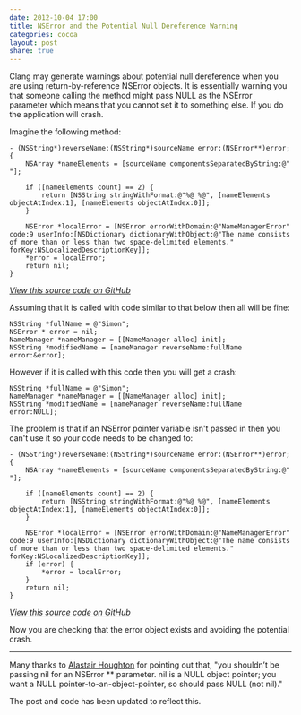 ```yaml
---
date: 2012-10-04 17:00
title: NSError and the Potential Null Dereference Warning
categories: cocoa
layout: post
share: true
---
```


Clang may generate warnings about potential null dereference when you are using return-by-reference NSError objects. It is essentially warning you that someone calling the method might pass NULL as the NSError parameter which means that you cannot set it to something else. If you do the application will crash.

Imagine the following method:

	- (NSString*)reverseName:(NSString*)sourceName error:(NSError**)error;
	{
		NSArray *nameElements = [sourceName componentsSeparatedByString:@" "];
		
		if ([nameElements count] == 2) {
			return [NSString stringWithFormat:@"%@ %@", [nameElements objectAtIndex:1], [nameElements objectAtIndex:0]];
		}
		
		NSError *localError = [NSError errorWithDomain:@"NameManagerError" code:9 userInfo:[NSDictionary dictionaryWithObject:@"The name consists of more than or less than two space-delimited elements." forKey:NSLocalizedDescriptionKey]];
		*error = localError;
		return nil;
	}

[_View this source code on GitHub_](https://github.com/ottersoftware/SWwritings/blob/master/2012-10-04%20NSError%20and%20the%20Potential%20Null%20Dereference%20Warning/2012-10-04-nserror-potential-null-dereference-01.m)

Assuming that it is called with code similar to that below then all will be fine:

	NSString *fullName = @"Simon";
	NSError * error = nil;
	NameManager *nameManager = [[NameManager alloc] init];
	NSString *modifiedName = [nameManager reverseName:fullName error:&error];

However if it is called with this code then you will get a crash:

	NSString *fullName = @"Simon";
	NameManager *nameManager = [[NameManager alloc] init];
	NSString *modifiedName = [nameManager reverseName:fullName error:NULL];

The problem is that if an NSError pointer variable isn't passed in then you can't use it so your code needs to be changed to:

	- (NSString*)reverseName:(NSString*)sourceName error:(NSError**)error;
	{
		NSArray *nameElements = [sourceName componentsSeparatedByString:@" "];
		
		if ([nameElements count] == 2) {
			return [NSString stringWithFormat:@"%@ %@", [nameElements objectAtIndex:1], [nameElements objectAtIndex:0]];
		}
		
		NSError *localError = [NSError errorWithDomain:@"NameManagerError" code:9 userInfo:[NSDictionary dictionaryWithObject:@"The name consists of more than or less than two space-delimited elements." forKey:NSLocalizedDescriptionKey]];
		if (error) {
			*error = localError;
		}
		return nil;
	}

[_View this source code on GitHub_](https://github.com/ottersoftware/SWwritings/blob/master/2012-10-04%20NSError%20and%20the%20Potential%20Null%20Dereference%20Warning/2012-10-04-nserror-potential-null-dereference-02.m)

Now you are checking that the error object exists and avoiding the potential crash.

---

Many thanks to [Alastair Houghton](http://alastairs-place.net) for pointing out that, "you shouldn’t be passing nil for an NSError ** parameter. nil is a NULL object pointer; you want a NULL pointer-to-an-object-pointer, so should pass NULL (not nil)."

The post and code has been updated to reflect this.
